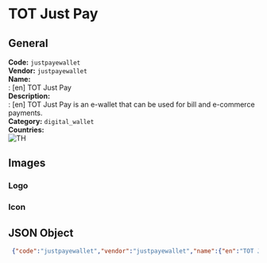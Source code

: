 # TOT Just Pay 
## General 
**Code:** `justpayewallet`  
**Vendor:** `justpayewallet`  
**Name:**  
:	[en] TOT Just Pay  
**Description:**  
: [en] TOT Just Pay is an e-wallet that can be used for bill and e-commerce payments.  
**Category:** `digital_wallet`  
**Countries:**  
![TH](https://cdnjs.cloudflare.com/ajax/libs/flag-icon-css/3.3.0/flags/4x3/TH.svg#w24)  
 
## Images 
### Logo 
### Icon 
## JSON Object 
```json
 {"code":"justpayewallet","vendor":"justpayewallet","name":{"en":"TOT Just Pay"},"description":{"en":"TOT Just Pay is an e-wallet that can be used for bill and e-commerce payments."},"countries":["TH"],"category":"digital_wallet"}```  
